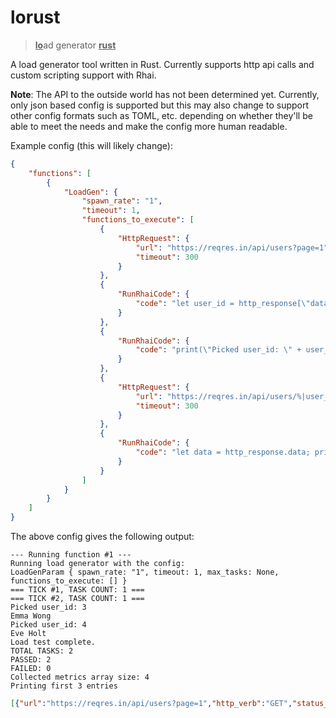 # lorust

> <u>**lo**</u>ad generator <u>**rust**</u>

A load generator tool written in Rust. Currently supports
http api calls and custom scripting support with Rhai.

**Note**: The API to the outside world has not been determined yet.
Currently, only json based config is supported but this may also
change to support other config formats such as TOML, etc. depending
on whether they'll be able to meet the needs and make the config
more human readable.

Example config (this will likely change):

```json
{
    "functions": [
        {
            "LoadGen": {
                "spawn_rate": "1",
                "timeout": 1,
                "functions_to_execute": [
                    {
                        "HttpRequest": {
                            "url": "https://reqres.in/api/users?page=1",
                            "timeout": 300
                        }
                    },
                    {
                        "RunRhaiCode": {
                            "code": "let user_id = http_response[\"data\"].sample().id;"
                        }
                    },
                    {
                        "RunRhaiCode": {
                            "code": "print(\"Picked user_id: \" + user_id);"
                        }
                    },
                    {
                        "HttpRequest": {
                            "url": "https://reqres.in/api/users/%|user_id|%",
                            "timeout": 300
                        }
                    },
                    {
                        "RunRhaiCode": {
                            "code": "let data = http_response.data; print(data.first_name + \" \" + data.last_name);"
                        }
                    }
                ]
            }
        }
    ]
}
```

The above config gives the following output:

```
--- Running function #1 ---
Running load generator with the config:
LoadGenParam { spawn_rate: "1", timeout: 1, max_tasks: None, functions_to_execute: [] }
=== TICK #1, TASK COUNT: 1 ===
=== TICK #2, TASK COUNT: 1 ===
Picked user_id: 3
Emma Wong
Picked user_id: 4
Eve Holt
Load test complete.
TOTAL TASKS: 2
PASSED: 2
FAILED: 0
Collected metrics array size: 4
Printing first 3 entries
```

```json
[{"url":"https://reqres.in/api/users?page=1","http_verb":"GET","status_code":200,"response_body_size":996,"time_stamp":"2023-06-17 18:41:47.572695000","response_body":"","upload_total":0,"download_total":368,"upload_speed":0.0,"download_speed":339.0,"namelookup_time":{"secs":1,"nanos":27096000},"connect_time":{"secs":0,"nanos":6369000},"tls_handshake_time":{"secs":0,"nanos":35801000},"starttransfer_time":{"secs":1,"nanos":83679000},"elapsed_time":{"secs":1,"nanos":83827000},"redirect_time":{"secs":0,"nanos":0}},{"url":"https://reqres.in/api/users/3","http_verb":"GET","status_code":200,"response_body_size":274,"time_stamp":"2023-06-17 18:41:48.660536000","response_body":"","upload_total":0,"download_total":208,"upload_speed":0.0,"download_speed":7407.0,"namelookup_time":{"secs":0,"nanos":1638000},"connect_time":{"secs":0,"nanos":5441000},"tls_handshake_time":{"secs":0,"nanos":8274000},"starttransfer_time":{"secs":0,"nanos":27956000},"elapsed_time":{"secs":0,"nanos":28080000},"redirect_time":{"secs":0,"nanos":0}},{"url":"https://reqres.in/api/users?page=1","http_verb":"GET","status_code":200,"response_body_size":996,"time_stamp":"2023-06-17 18:41:48.572680000","response_body":"","upload_total":0,"download_total":368,"upload_speed":0.0,"download_speed":344.0,"namelookup_time":{"secs":0,"nanos":27449000},"connect_time":{"secs":1,"nanos":15540000},"tls_handshake_time":{"secs":0,"nanos":9175000},"starttransfer_time":{"secs":1,"nanos":67105000},"elapsed_time":{"secs":1,"nanos":67367000},"redirect_time":{"secs":0,"nanos":0}}]
```
